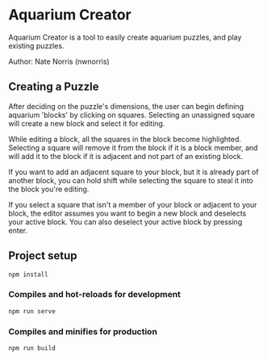 # Aquarium Creator
Aquarium Creator is a tool to easily create aquarium puzzles, and play existing puzzles.

Author: Nate Norris (nwnorris)

## Creating a Puzzle
After deciding on the puzzle's dimensions, the user can begin defining aquarium 'blocks' by clicking on squares. Selecting an unassigned square will create a new block and select it for editing.

While editing a block, all the squares in the block become highlighted. Selecting a square will remove it from the block if it is a block member, and will add it to the block if it is adjacent and not part of an existing block.

If you want to add an adjacent square to your block, but it is already part of another block, you can hold shift while selecting the square to steal it into the block you're editing.

If you select a square that isn't a member of your block or adjacent to your block, the editor assumes you want to begin a new block and deselects your active block. You can also deselect your active block by pressing enter.

## Project setup
```
npm install
```

### Compiles and hot-reloads for development
```
npm run serve
```

### Compiles and minifies for production
```
npm run build
```
